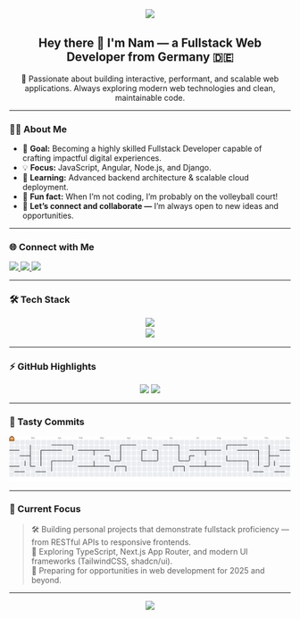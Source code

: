 <!-- HEADER -->
<div align="center">
  <img src="https://capsule-render.vercel.app/api?type=waving&color=gradient&height=250&section=header&text=Quoc%20Nam%20Tran%20👨‍💻&fontSize=45&fontAlignY=40" />
</div>

<!-- INTRO -->
<h2 align="center">Hey there 👋 I'm Nam — a Fullstack Web Developer from Germany 🇩🇪</h2>

<p align="center">
🚀 Passionate about building interactive, performant, and scalable web applications.  
Always exploring modern web technologies and clean, maintainable code.
</p>

---

### 👨‍💻 About Me

- 🎯 **Goal:** Becoming a highly skilled Fullstack Developer capable of crafting impactful digital experiences.  
- 💡 **Focus:** JavaScript, Angular, Node.js, and Django.  
- 🧠 **Learning:** Advanced backend architecture & scalable cloud deployment.  
- 🏐 **Fun fact:** When I’m not coding, I’m probably on the volleyball court!  
- 💬 **Let’s connect and collaborate —** I’m always open to new ideas and opportunities.  

---

### 🌐 Connect with Me

<div align="left">
  <a href="https://www.linkedin.com/in/YOUR-LINKEDIN-HERE" target="_blank">
    <img src="https://img.shields.io/badge/LinkedIn-0A66C2?logo=linkedin&logoColor=white&style=for-the-badge" height="28" />
  </a>
  <a href="mailto:YOUR.EMAIL@EXAMPLE.COM">
    <img src="https://img.shields.io/badge/Email-D14836?logo=gmail&logoColor=white&style=for-the-badge" height="28" />
  </a>
  <a href="https://YOUR-PORTFOLIO-URL.com" target="_blank">
    <img src="https://img.shields.io/badge/Portfolio-000000?logo=vercel&logoColor=white&style=for-the-badge" height="28" />
  </a>
</div>

---

### 🛠 Tech Stack

<div align="center">
  <!-- Core -->
  <img src="https://skillicons.dev/icons?i=html,css,js,ts,react,nextjs,nodejs,express,python,django" />
  <br />
  <!-- Tools -->
  <img src="https://skillicons.dev/icons?i=git,github,linux,vscode,figma,docker,postgresql,mongodb" />
</div>

---

### ⚡ GitHub Highlights

<div align="center">
  <img src="https://github-readme-stats.vercel.app/api?username=tranqn&show_icons=true&theme=radical&hide_border=true&count_private=true" height="160" />
  <img src="https://github-readme-streak-stats.herokuapp.com/?user=tranqn&theme=radical&hide_border=true" height="160" />
</div>

---

### 🍣 Tasty Commits

<picture>
  <source media="(prefers-color-scheme: dark)" srcset="https://raw.githubusercontent.com/tranqn/tranqn/output/pacman-contribution-graph-dark.svg">
  <source media="(prefers-color-scheme: light)" srcset="https://raw.githubusercontent.com/tranqn/tranqn/output/pacman-contribution-graph.svg">
  <img alt="pacman contribution graph" src="https://raw.githubusercontent.com/tranqn/tranqn/output/pacman-contribution-graph.svg">
</picture>

---

### 🧭 Current Focus

> 🛠 Building personal projects that demonstrate fullstack proficiency — from RESTful APIs to responsive frontends.  
> 🌱 Exploring TypeScript, Next.js App Router, and modern UI frameworks (TailwindCSS, shadcn/ui).  
> 💼 Preparing for opportunities in web development for 2025 and beyond.

---

<div align="center">
  <img src="https://capsule-render.vercel.app/api?type=waving&color=gradient&height=120&section=footer" />
</div>
